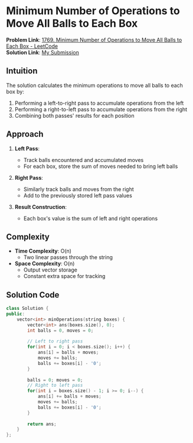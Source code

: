 # Minimum Number of Operations to Move All Balls to Each Box

**Problem Link**: [1769. Minimum Number of Operations to Move All Balls to Each Box - LeetCode](https://leetcode.com/problems/minimum-number-of-operations-to-move-all-balls-to-each-box/)  
**Solution Link**: [My Submission](https://leetcode.com/problems/minimum-number-of-operations-to-move-all-balls-to-each-box/submissions/1629502991)

## Intuition
The solution calculates the minimum operations to move all balls to each box by:
1. Performing a left-to-right pass to accumulate operations from the left
2. Performing a right-to-left pass to accumulate operations from the right
3. Combining both passes' results for each position

## Approach
1. **Left Pass**:
   - Track balls encountered and accumulated moves
   - For each box, store the sum of moves needed to bring left balls

2. **Right Pass**:
   - Similarly track balls and moves from the right
   - Add to the previously stored left pass values

3. **Result Construction**:
   - Each box's value is the sum of left and right operations

## Complexity
- **Time Complexity**: O(n)  
  - Two linear passes through the string
- **Space Complexity**: O(n)  
  - Output vector storage
  - Constant extra space for tracking

## Solution Code
```cpp
class Solution {
public:
    vector<int> minOperations(string boxes) {
        vector<int> ans(boxes.size(), 0);
        int balls = 0, moves = 0;
        
        // Left to right pass
        for(int i = 0; i < boxes.size(); i++) {
            ans[i] = balls + moves;
            moves += balls;
            balls += boxes[i] - '0';
        }
        
        balls = 0; moves = 0;
        // Right to left pass
        for(int i = boxes.size() - 1; i >= 0; i--) {
            ans[i] += balls + moves;
            moves += balls;
            balls += boxes[i] - '0';
        }
        
        return ans;
    }
};
